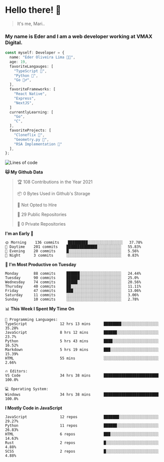 # Hello there! 👋

> It's me, Mari..

### My name is Eder and I am a web developer working at **VMAX Digital**.

```TypeScript
const myself: Developer = {
  name: "Eder Oliveira Lima 👨‍💻",
  age: 19,
  favoriteLangauges: [
    "TypeScript 📘",
    "Python 🐍",
    "Go 🚶‍♂️",
  ],
  favoriteFrameworks: [
    "React Native",
    "Express",
    "NextJS",
  ]
  currentlyLearning: [
    "Go",
    "C",
  ],
  favoriteProjects: [
    "Cloneflix 🎥",
    "Geometry.py 📐",
    "RSA Implementation 🔐"
  ],
};


```

<!--START_SECTION:waka-->
![Lines of code](https://img.shields.io/badge/From%20Hello%20World%20I%27ve%20Written-205815%20lines%20of%20code-blue)

**🐱 My Github Data** 

> 🏆 108 Contributions in the Year 2021
 > 
> 📦 0 Bytes Used in Github's Storage 
 > 
> 🚫 Not Opted to Hire
 > 
> 📜 29 Public Repositories 
 > 
> 🔑 0 Private Repositories  
 > 
**I'm an Early 🐤** 

```text
🌞 Morning    136 commits    █████████░░░░░░░░░░░░░░░░   37.78% 
🌆 Daytime    201 commits    ██████████████░░░░░░░░░░░   55.83% 
🌃 Evening    20 commits     █░░░░░░░░░░░░░░░░░░░░░░░░   5.56% 
🌙 Night      3 commits      ░░░░░░░░░░░░░░░░░░░░░░░░░   0.83%

```
📅 **I'm Most Productive on Tuesday** 

```text
Monday       88 commits     ██████░░░░░░░░░░░░░░░░░░░   24.44% 
Tuesday      90 commits     ██████░░░░░░░░░░░░░░░░░░░   25.0% 
Wednesday    74 commits     █████░░░░░░░░░░░░░░░░░░░░   20.56% 
Thursday     40 commits     ██░░░░░░░░░░░░░░░░░░░░░░░   11.11% 
Friday       47 commits     ███░░░░░░░░░░░░░░░░░░░░░░   13.06% 
Saturday     11 commits     ░░░░░░░░░░░░░░░░░░░░░░░░░   3.06% 
Sunday       10 commits     ░░░░░░░░░░░░░░░░░░░░░░░░░   2.78%

```


📊 **This Week I Spent My Time On** 

```text
💬 Programming Languages: 
TypeScript               12 hrs 13 mins      ████████░░░░░░░░░░░░░░░░░   35.28% 
JavaScript               8 hrs 12 mins       ██████░░░░░░░░░░░░░░░░░░░   23.7% 
Python                   5 hrs 43 mins       ████░░░░░░░░░░░░░░░░░░░░░   16.52% 
Markdown                 5 hrs 19 mins       ███░░░░░░░░░░░░░░░░░░░░░░   15.39% 
HTML                     55 mins             ░░░░░░░░░░░░░░░░░░░░░░░░░   2.66%

🔥 Editors: 
VS Code                  34 hrs 38 mins      █████████████████████████   100.0%

💻 Operating System: 
Windows                  34 hrs 38 mins      █████████████████████████   100.0%

```

**I Mostly Code in JavaScript** 

```text
JavaScript               12 repos            ███████░░░░░░░░░░░░░░░░░░   29.27% 
Python                   11 repos            ██████░░░░░░░░░░░░░░░░░░░   26.83% 
HTML                     6 repos             ███░░░░░░░░░░░░░░░░░░░░░░   14.63% 
Rust                     2 repos             █░░░░░░░░░░░░░░░░░░░░░░░░   4.88% 
SCSS                     2 repos             █░░░░░░░░░░░░░░░░░░░░░░░░   4.88%

```



<!--END_SECTION:waka-->
